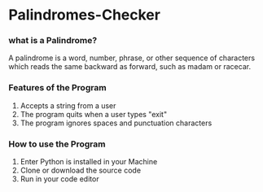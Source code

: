 # Palindromes-Checker

### what is a Palindrome?
A palindrome is a word, number, phrase, or other sequence of characters which reads the same backward as forward, such as madam or racecar.


### Features of the Program
1. Accepts a string from a user
2. The program quits when a user types "exit"
3. The program ignores spaces and punctuation characters

### How to use the Program
1. Enter Python is installed in your Machine
1. Clone or download the source code
2. Run in your code editor
